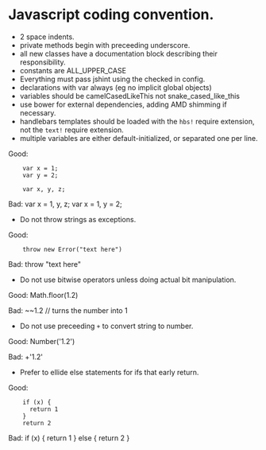 # Javascript coding convention.

- 2 space indents.
- private methods begin with preceeding underscore.
- all new classes have a documentation block describing their responsibility.
- constants are ALL_UPPER_CASE
- Everything must pass jshint using the checked in config.
- declarations with var always (eg no implicit global objects)
- variables should be camelCasedLikeThis not snake_cased_like_this
- use bower for external dependencies, adding AMD shimming if necessary.
- handlebars templates should be loaded with the `hbs!` require extension, not the `text!` require extension.
- multiple variables are either default-initialized, or separated one per line.

Good:

        var x = 1;
        var y = 2;

        var x, y, z;

Bad:
        var x = 1, y, z;
        var x = 1, y = 2;

- Do not throw strings as exceptions.

Good:

        throw new Error("text here")

Bad:
        throw "text here"

- Do not use bitwise operators unless doing actual bit manipulation.

Good:
        Math.floor(1.2)

Bad:
        ~~1.2  // turns the number into 1

- Do not use preceeding `+` to convert string to number.

Good:
        Number('1.2')

Bad:
        +'1.2'

- Prefer to ellide else statements for ifs that early return.

Good:

        if (x) {
          return 1
        }
        return 2

Bad:
        if (x) {
          return 1
        } else {
          return 2
        }
